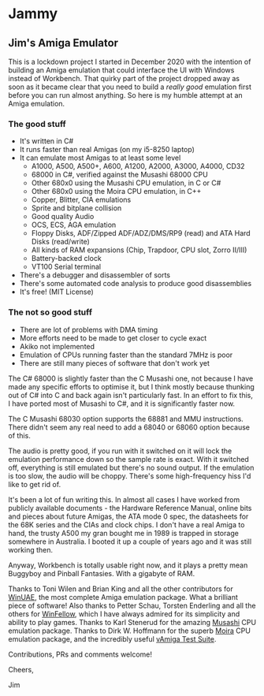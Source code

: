 # Jammy

## Jim's Amiga Emulator

This is a lockdown project I started in December 2020 with the intention of building an Amiga emulation that could interface the UI with Windows instead of Workbench.
That quirky part of the project dropped away as soon as it became clear that you need to build a _really good_ emulation first before you can run almost anything.
So here is my humble attempt at an Amiga emulation.

### The good stuff
* It's written in C#
* It runs faster than real Amigas (on my i5-8250 laptop)
* It can emulate most Amigas to at least some level
  * A1000, A500, A500+, A600, A1200, A2000, A3000, A4000, CD32
  * 68000 in C#, verified against the Musashi 68000 CPU
  * Other 680x0 using the Musashi CPU emulation, in C or C#
  * Other 680x0 using the Moira CPU emulation, in C++
  * Copper, Blitter, CIA emulations
  * Sprite and bitplane collision
  * Good quality Audio
  * OCS, ECS, AGA emulation
  * Floppy Disks, ADF/Zipped ADF/ADZ/DMS/RP9 (read) and ATA Hard Disks (read/write)
  * All kinds of RAM expansions (Chip, Trapdoor, CPU slot, Zorro II/III)
  * Battery-backed clock
  * VT100 Serial terminal
* There's a debugger and disassembler of sorts
* There's some automated code analysis to produce good disassemblies
* It's free! (MIT License)

### The not so good stuff
* There are lot of problems with DMA timing
* More efforts need to be made to get closer to cycle exact
* Akiko not implemented
* Emulation of CPUs running faster than the standard 7MHz is poor
* There are still many pieces of software that don't work yet

The C# 68000 is slightly faster than the C Musashi one, not because I have made any specific efforts to optimise it, but I think mostly because thunking out of C# into C and back again isn't particularly fast.
In an effort to fix this, I have ported most of Musashi to C#, and it is significantly faster now.

The C Musashi 68030 option supports the 68881 and MMU instructions. There didn't seem any real need to add a 68040 or 68060 option because of this.

The audio is pretty good, if you run with it switched on it will lock the emulation performance down so the sample rate is exact. With it switched off, everything is still emulated but there's no sound output. If the emulation is too slow, the audio will be choppy. There's some high-frequency hiss I'd like to get rid of.

It's been a lot of fun writing this. In almost all cases I have worked from publicly available documents - the Hardware Reference Manual, online bits and pieces about future Amigas, the ATA mode 0 spec, the datasheets for the 68K series and the CIAs and clock chips. I don't have a real Amiga to hand, the trusty A500 my gran bought me in 1989 is trapped in storage somewhere in Australia. I booted it up a couple of years ago and it was still working then.

Anyway, Workbench is totally usable right now, and it plays a pretty mean Buggyboy and Pinball Fantasies. With a gigabyte of RAM.

Thanks to Toni Wilen and Brian King and all the other contributors for [WinUAE](https://www.winuae.net), the most complete Amiga emulation package. What a brilliant piece of software!
Also thanks to Petter Schau, Torsten Enderling and all the others for [WinFellow](http://petschau.github.io/WinFellow), which I have always admired for its simplicity and ability to play games.
Thanks to Karl Stenerud for the amazing [Musashi](https://github.com/kstenerud/Musashi) CPU emulation package.
Thanks to Dirk W. Hoffmann for the superb [Moira](https://dirkwhoffmann.github.io/Moira/) CPU emulation package, and the incredibly useful [vAmiga Test Suite](https://github.com/dirkwhoffmann/vAmigaTS).

Contributions, PRs and comments welcome!

Cheers,

Jim




